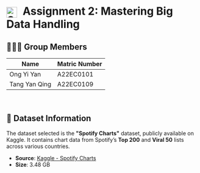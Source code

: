 # <img src="https://developer.spotify.com/images/guidelines/Spotify_Icon_RGB_Green.png" alt="Spotify Logo" width="28" height="28" style="vertical-align: middle; margin-right: 8px;"> Assignment 2: Mastering Big Data Handling

## 🧑‍🤝‍🧑 Group Members

| Name                      | Matric Number     |
|---------------------------|----------------|
| Ong Yi Yan                | A22EC0101 |
| Tang Yan Qing             | A22EC0109  |

<br>

## 📁 Dataset Information
The dataset selected is the **"Spotify Charts"** dataset, publicly available on Kaggle. It contains chart data from Spotify’s **Top 200** and **Viral 50** lists across various countries.
- **Source**: [Kaggle - Spotify Charts](https://www.kaggle.com/datasets/dhruvildave/spotify-charts)  
- **Size**: 3.48 GB   


